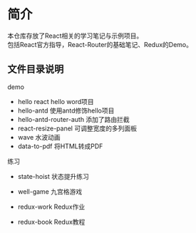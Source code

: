 # 简介
本仓库存放了React相关的学习笔记与示例项目。  
包括React官方指导，React-Router的基础笔记、Redux的Demo。

## 文件目录说明
demo 
- hello react   hello word项目
- hello-antd    使用antd修饰hello项目
- hello-antd-router-auth    添加了路由拦截
- react-resize-panel        可调整宽度的多列面板  
- wave          水波动画
- data-to-pdf   将HTML转成PDF

练习
- state-hoist 状态提升练习
- well-game 九宫格游戏

- redux-work Redux作业
- redux-book Redux教程




